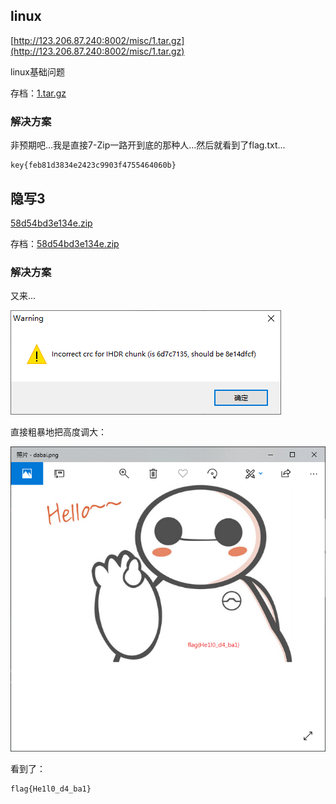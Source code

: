 ## linux
[http://123.206.87.240:8002/misc/1.tar.gz](http://123.206.87.240:8002/misc/1.tar.gz)

linux基础问题

存档：[1.tar.gz](./problems/1.tar.gz)

### 解决方案
非预期吧...我是直接7-Zip一路开到底的那种人...然后就看到了flag.txt...

    key{feb81d3834e2423c9903f4755464060b}

## 隐写3
[58d54bd3e134e.zip](https://ctf.bugku.com/files/642a45bae2ceb406812acdd5ec327ce9/58d54bd3e134e.zip)

存档：[58d54bd3e134e.zip](./problems/58d54bd3e134e.zip)

### 解决方案
又来...

![misc_80-1.png](./img/misc_80-1.png)

直接粗暴地把高度调大：

![misc_80-2.png](./img/misc_80-2.png)

看到了：

    flag{He1l0_d4_ba1}

## 
